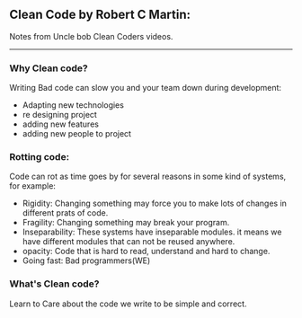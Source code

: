 ## Clean Code by Robert C Martin:
Notes from Uncle bob Clean Coders videos.
***
### Why Clean code?
Writing Bad code can slow you and your team down during development:
* Adapting new technologies
* re designing project
* adding new features
* adding new people to project

### Rotting code:
Code can rot as time goes by for several reasons in some kind of systems, for example:
* Rigidity: Changing something may force you to make lots of changes in different prats of code.
* Fragility: Changing something may break your program.
* Inseparability: These systems have inseparable modules. it means we have different modules that can not be reused anywhere.
* opacity: Code that is hard to read, understand and hard to change.
* Going fast: Bad programmers(WE)

### What's Clean code?
Learn to Care about the code we write to be simple and correct.

